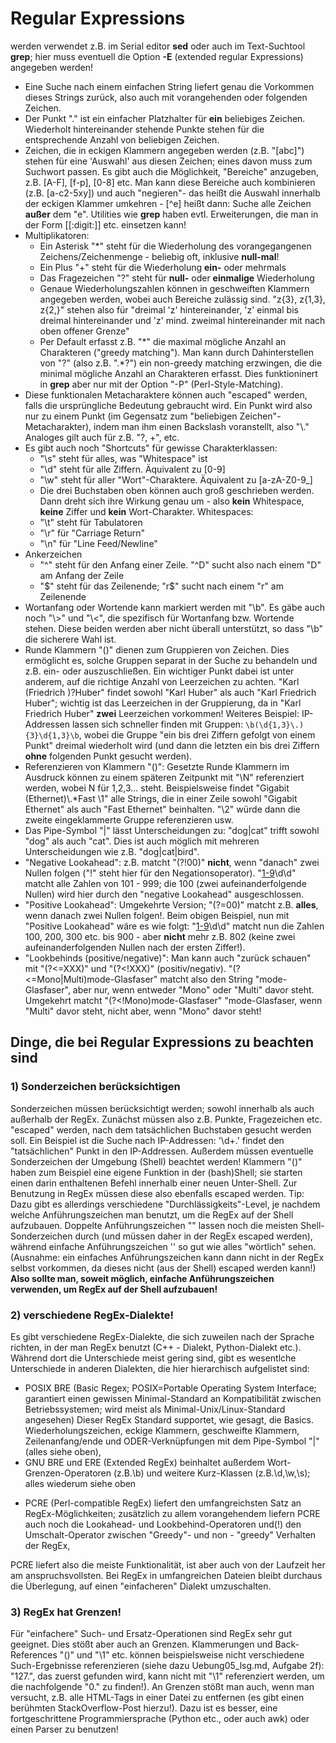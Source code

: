 # Regular Expressions

werden verwendet z.B. im Serial editor __sed__ oder auch im Text-Suchtool
__grep__; hier muss eventuell die Option __-E__ (extended regular Expressions)
angegeben werden!

- Eine Suche nach einem einfachen String liefert genau die Vorkommen dieses
  Strings zurück, also auch mit vorangehenden oder folgenden Zeichen.
- Der Punkt "." ist ein einfacher Platzhalter für **ein** beliebiges Zeichen.
  Wiederholt hintereinander stehende Punkte stehen für die entsprechende Anzahl
  von beliebigen Zeichen.
- Zeichen, die in eckigen Klammern angegeben werden (z.B. "[abc]") stehen für
  eine 'Auswahl' aus diesen Zeichen; eines davon muss zum Suchwort passen. Es
  gibt auch die Möglichkeit, "Bereiche" anzugeben, z.B. [A-F], [f-p], [0-8] etc.
  Man kann diese Bereiche auch kombinieren (z.B. [a-c2-5xy]) und auch
  "negieren"- das heißt die Auswahl innerhalb der eckigen Klammer umkehren -
  [^e] heißt dann: Suche alle Zeichen **außer** dem "e".
  Utilities wie __grep__ haben evtl. Erweiterungen, die man in der Form
  [[:digit:]] etc. einsetzen kann!
- Multiplikatoren:
    - Ein Asterisk "\*" steht für die Wiederholung des vorangegangenen
      Zeichens/Zeichenmenge - beliebig oft, inklusive **null-mal**!
    - Ein Plus "+" steht für die Wiederholung **ein-** oder mehrmals
    - Das Fragezeichen "?" steht für **null-** oder **einmalige** Wiederholung
    - Genaue Wiederholungszahlen können in geschweiften Klammern angegeben
      werden, wobei auch Bereiche zulässig sind.
      "z{3}, z{1,3}, z{2,}" stehen also für "dreimal 'z' hintereinander, 'z'
      einmal bis dreimal hintereinander und 'z' mind. zweimal hintereinander mit
      nach oben offener Grenze"
    - Per Default erfasst z.B. "\*" die maximal mögliche Anzahl an Charakteren
      ("greedy matching"). Man kann durch Dahinterstellen von "?" (also z.B.
      ".\*?") ein non-greedy matching erzwingen, die die minimal mögliche Anzahl
      an Charakteren erfasst. Dies funktioninert in __grep__ aber nur mit der
      Option "-P" (Perl-Style-Matching).
- Diese funktionalen Metacharaktere können auch "escaped" werden, falls die
  ursprüngliche Bedeutung gebraucht wird. Ein Punkt wird also nur zu einem Punkt
  (im Gegensatz zum "beliebigen Zeichen"-Metacharakter), indem man ihm einen
  Backslash voranstellt, also "\\." Analoges gilt auch für z.B. "?, +", etc.
- Es gibt auch noch "Shortcuts" für gewisse Charakterklassen:
    - "\s" steht für alles, was "Whitespace" ist
    - "\d" steht für alle Ziffern. Äquivalent zu [0-9]
    - "\w" steht für aller "Wort"-Charaktere. Äquivalent zu [a-zA-Z0-9_]
    - Die drei Buchstaben oben können auch groß geschrieben werden. Dann dreht
      sich ihre Wirkung genau um - also **kein** Whitespace, **keine** Ziffer
      und **kein** Wort-Charakter.
    Whitespaces:
    - "\t" steht für Tabulatoren
    - "\r" für "Carriage Return"
    - "\n" für "Line Feed/Newline"
- Ankerzeichen
    - "^" steht für den Anfang einer Zeile. "^D" sucht also nach einem "D" am
      Anfang der Zeile
    - "$" steht für das Zeilenende; "r$" sucht nach einem "r" am Zeilenende
- Wortanfang oder Wortende kann markiert werden mit "\b". Es gäbe auch noch
  "\\>" und "\\<", die spezifisch für Wortanfang bzw. Wortende stehen. Diese
  beiden werden aber nicht überall unterstützt, so dass "\b" die sicherere Wahl
  ist.
- Runde Klammern "()" dienen zum Gruppieren von Zeichen. Dies ermöglicht es,
  solche Gruppen separat in der Suche zu behandeln und z.B. ein- oder
  auszuschließen. Ein wichtiger Punkt dabei ist unter anderem, auf die richtige
  Anzahl von Leerzeichen zu achten. "Karl (Friedrich )?Huber" findet sowohl
  "Karl Huber" als auch "Karl Friedrich Huber"; wichtig ist das Leerzeichen in
  der Gruppierung, da in "Karl Friedrich Huber" __zwei__ Leerzeichen vorkommen!
  Weiteres Beispiel: IP-Addressen lassen sich schneller finden mit Gruppen:
  `\b(\d{1,3}\.){3}\d{1,3}\b`, wobei die Gruppe "ein bis drei Ziffern gefolgt
  von einem Punkt" dreimal wiederholt wird (und dann die letzten ein bis drei
  Ziffern __ohne__ folgenden Punkt gesucht werden).
- Referenzieren von Klammern "()": Gesetzte Runde Klammern im Ausdruck können zu
  einem späteren Zeitpunkt mit "\N" referenziert werden, wobei N für 1,2,3...
  steht. Beispielsweise findet "Gigabit (Ethernet)\\.\*Fast \1" alle Strings,
  die in einer Zeile sowohl "Gigabit Ethernet" als auch "Fast Ethernet"
  beinhalten. "\2" würde dann die zweite eingeklammerte Gruppe referenzieren
  usw.
- Das Pipe-Symbol "|" lässt Unterscheidungen zu: "dog|cat" trifft sowohl "dog"
  als auch "cat". Dies ist auch möglich mit mehreren Unterscheidungen wie z.B.
  "dog|cat|bird".
- "Negative Lookahead": z.B. matcht "(?!00)" __nicht__, wenn "danach" zwei
  Nullen folgen ("!" steht hier für den Negationsoperator). "[1-9](?\!00)\d\d"
  matcht alle Zahlen von 101 - 999; die 100 (zwei aufeinanderfolgende Nullen)
  wird hier durch den "negative Lookahead" ausgeschlossen.
- "Positive Lookahead": Umgekehrte Version; "(?=00)" matcht z.B. __alles__, wenn
  danach zwei Nullen folgen!. Beim obigen Beispiel, nun mit "Positive Lookahead"
  wäre es wie folgt: "[1-9](?=00)\d\d" matcht nun die Zahlen 100, 200, 300 etc.
  bis 900 - aber __nicht__ mehr z.B. 802 (keine zwei aufeinanderfolgenden Nullen
  nach der ersten Ziffer!).
- "Lookbehinds (positive/negative)": Man kann auch "zurück schauen" mit
  "(?<=XXX)" und "(?<\!XXX)" (positiv/negativ). "(?<=Mono|Multi)mode-Glasfaser"
  matcht also den String "mode-Glasfaser", aber nur, wenn entweder "Mono" oder
  "Multi" davor steht. Umgekehrt matcht "(?<\!Mono)mode-Glasfaser"
  "mode-Glasfaser, wenn "Multi" davor steht, nicht aber, wenn "Mono" davor
  steht!

## Dinge, die bei Regular Expressions zu beachten sind

### 1) Sonderzeichen berücksichtigen
Sonderzeichen müssen berücksichtigt werden; sowohl innerhalb als auch außerhalb
der RegEx.
Zunächst müssen also z.B. Punkte, Fragezeichen etc. "escaped" werden, nach dem
tatsächlichen Buchstaben gesucht werden soll. Ein Beispiel ist die Suche nach
IP-Addressen: '\d+\.' findet den "tatsächlichen" Punkt in den IP-Addressen.
Außerdem müssen eventuelle Sonderzeichen der Umgebung (Shell) beachtet werden!
Klammern "()" haben zum Beispiel eine eigene Funktion in der (bash)Shell; sie
starten einen darin enthaltenen Befehl innerhalb einer neuen Unter-Shell.
Zur Benutzung in RegEx müssen diese also ebenfalls escaped werden.
Tip: Dazu gibt es allerdings verschiedene "Durchlässigkeits"-Level, je nachdem
welche Anführungszeichen man benutzt, um die RegEx auf der Shell aufzubauen.
Doppelte Anführungszeichen "" lassen noch die meisten Shell-Sonderzeichen durch
(und müssen daher in der RegEx escaped werden), während einfache
Anführungszeichen '' so gut wie alles "wörtlich" sehen. (Ausnahme: ein einfaches
Anführungszeichen kann dann nicht in der RegEx selbst vorkommen, da dieses nicht
(aus der Shell) escaped werden kann!)
**Also sollte man, soweit möglich, einfache Anführungszeichen verwenden, um
RegEx auf der Shell aufzubauen!**

### 2) verschiedene RegEx-Dialekte!
Es gibt verschiedene RegEx-Dialekte, die sich zuweilen nach der Sprache richten,
in der man RegEx benutzt (C++ - Dialekt, Python-Dialekt etc.). Während dort die
Unterschiede meist gering sind, gibt es wesentlche Unterschiede in anderen
Dialekten, die hier hierarchisch aufgelistet sind:
* POSIX BRE (Basic Regex; POSIX=Portable Operating System Interface; garantiert
  einen gewissen Minimal-Standard an Kompatibilität zwischen Betriebssystemen;
  wird meist als Minimal-Unix/Linux-Standard angesehen)
  Dieser RegEx Standard supportet, wie gesagt, die Basics. Wiederholungszeichen,
  eckige Klammern, geschweifte Klammern, Zeilenanfang/ende und
  ODER-Verknüpfungen mit dem Pipe-Symbol "|" (alles siehe oben),
* GNU BRE und ERE (Extended RegEx) beinhaltet außerdem Wort-Grenzen-Operatoren
  (z.B.\b) und weitere Kurz-Klassen (z.B.\d,\w,\s); alles wiederum siehe oben
+ PCRE (Perl-compatible RegEx) liefert den umfangreichsten Satz an
  RegEx-Möglichkeiten; zusätzlich zu allem vorangehendem liefern PCRE auch noch
  die Lookahead- und Lookbehind-Operatoren und(!) den Umschalt-Operator zwischen
  "Greedy"- und non - "greedy" Verhalten der RegEx,

PCRE liefert also die meiste Funktionalität, ist aber auch von der Laufzeit her
am anspruchsvollsten. Bei RegEx in umfangreichen Dateien bleibt durchaus die
Überlegung, auf einen "einfacheren" Dialekt umzuschalten.

### 3) RegEx hat Grenzen!
Für "einfachere" Such- und Ersatz-Operationen sind RegEx sehr gut geeignet. Dies
stößt aber auch an Grenzen. Klammerungen und Back-References "()" und "\1" etc.
können beispielsweise nicht verschiedene Such-Ergebnisse referenzieren (siehe
dazu Uebung05_lsg.md, Aufgabe 2f): "127.", das zuerst gefunden wird, kann nicht
mit "\1" referenziert werden, um die nachfolgende "0." zu finden!).
An Grenzen stößt man auch, wenn man versucht, z.B. alle HTML-Tags in einer Datei
zu entfernen (es gibt einen berühmten StackOverflow-Post hierzu!). Dazu ist es
besser, eine fortgeschrittene Programmiersprache (Python etc., oder auch awk)
oder einen Parser zu benutzen!

